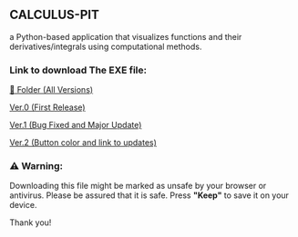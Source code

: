 ## CALCULUS-PIT
a Python-based application that visualizes functions and their derivatives/integrals using computational methods.

### Link to download The EXE file:

[📂 Folder (All Versions)](https://drive.google.com/drive/folders/1Ve8oh3NoX3ZLcBz2dC5zEJuMa18r6h0O?usp=sharing)

[Ver.0 (First Release)](https://drive.google.com/file/d/1S3p3UscpQRhf31VEvVgXfrIoqcEuaEME/view?usp=sharing)

[Ver.1 (Bug Fixed and Major Update)](https://drive.google.com/file/d/1yzFQ-fbJJAZBIuD_QfLT9YhJ__zasjM_/view?usp=sharing)

[Ver.2 (Button color and link to updates)](https://drive.google.com/file/d/1afjH94H5PzVizegg-KF3giXdvWV1KM5Z/view?usp=sharing)

### ⚠️ Warning:  

Downloading this file might be marked as unsafe by your browser or antivirus. Please be assured that it is safe. Press **"Keep"** to save it on your device.  

Thank you! 
